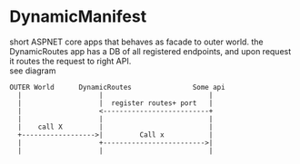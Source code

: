 # DynamicManifest
short ASPNET core apps that behaves as facade to outer world.
the DynamicRoutes app has a DB of all registered endpoints, and upon request it routes the request to right API.  
see diagram

```
OUTER World      DynamicRoutes               Some api
  |                   |                          |
  |                   |  register routes+ port   |
  |                   <--------------------------+
  |                   |                          |
  |    call X         |                          |
  +------------------>|         Call x           |
  |                   +------------------------->|
  |                   |                          |
```
